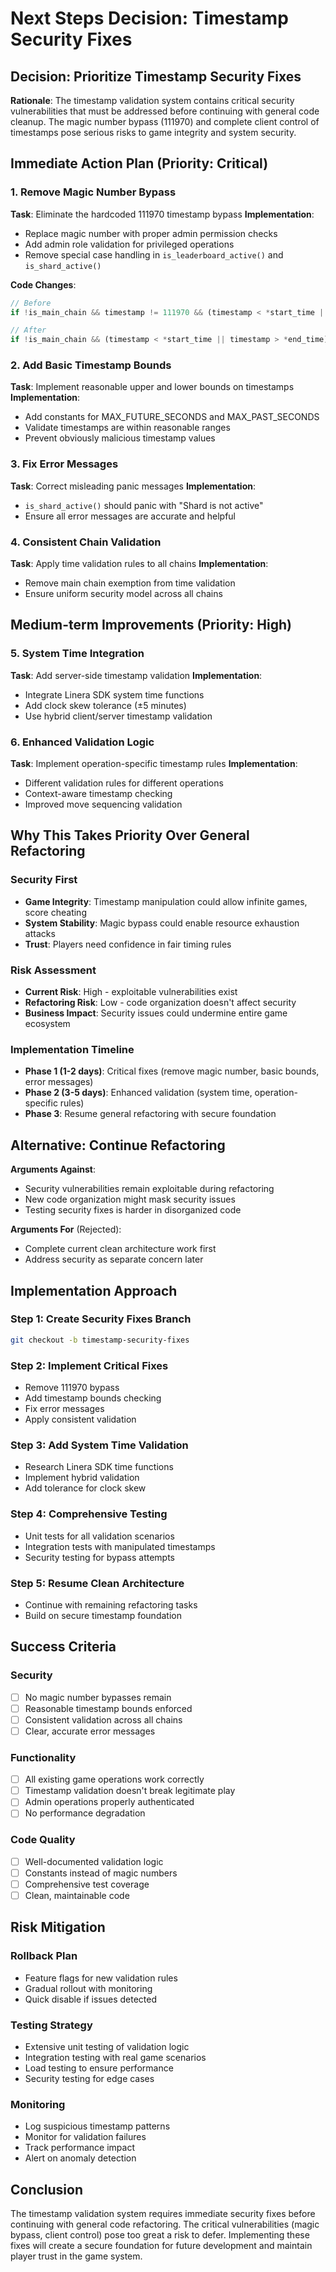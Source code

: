 # Next Steps Decision: Timestamp Security Fixes

## Decision: Prioritize Timestamp Security Fixes

**Rationale**: The timestamp validation system contains critical security vulnerabilities that must be addressed before continuing with general code cleanup. The magic number bypass (111970) and complete client control of timestamps pose serious risks to game integrity and system security.

## Immediate Action Plan (Priority: Critical)

### 1. Remove Magic Number Bypass
**Task**: Eliminate the hardcoded 111970 timestamp bypass
**Implementation**:
- Replace magic number with proper admin permission checks
- Add admin role validation for privileged operations
- Remove special case handling in `is_leaderboard_active()` and `is_shard_active()`

**Code Changes**:
```rust
// Before
if !is_main_chain && timestamp != 111970 && (timestamp < *start_time || timestamp > *end_time)

// After
if !is_main_chain && (timestamp < *start_time || timestamp > *end_time)
```

### 2. Add Basic Timestamp Bounds
**Task**: Implement reasonable upper and lower bounds on timestamps
**Implementation**:
- Add constants for MAX_FUTURE_SECONDS and MAX_PAST_SECONDS
- Validate timestamps are within reasonable ranges
- Prevent obviously malicious timestamp values

### 3. Fix Error Messages
**Task**: Correct misleading panic messages
**Implementation**:
- `is_shard_active()` should panic with "Shard is not active"
- Ensure all error messages are accurate and helpful

### 4. Consistent Chain Validation
**Task**: Apply time validation rules to all chains
**Implementation**:
- Remove main chain exemption from time validation
- Ensure uniform security model across all chains

## Medium-term Improvements (Priority: High)

### 5. System Time Integration
**Task**: Add server-side timestamp validation
**Implementation**:
- Integrate Linera SDK system time functions
- Add clock skew tolerance (±5 minutes)
- Use hybrid client/server timestamp validation

### 6. Enhanced Validation Logic
**Task**: Implement operation-specific timestamp rules
**Implementation**:
- Different validation rules for different operations
- Context-aware timestamp checking
- Improved move sequencing validation

## Why This Takes Priority Over General Refactoring

### Security First
- **Game Integrity**: Timestamp manipulation could allow infinite games, score cheating
- **System Stability**: Magic bypass could enable resource exhaustion attacks
- **Trust**: Players need confidence in fair timing rules

### Risk Assessment
- **Current Risk**: High - exploitable vulnerabilities exist
- **Refactoring Risk**: Low - code organization doesn't affect security
- **Business Impact**: Security issues could undermine entire game ecosystem

### Implementation Timeline
- **Phase 1 (1-2 days)**: Critical fixes (remove magic number, basic bounds, error messages)
- **Phase 2 (3-5 days)**: Enhanced validation (system time, operation-specific rules)
- **Phase 3**: Resume general refactoring with secure foundation

## Alternative: Continue Refactoring

**Arguments Against**:
- Security vulnerabilities remain exploitable during refactoring
- New code organization might mask security issues
- Testing security fixes is harder in disorganized code

**Arguments For** (Rejected):
- Complete current clean architecture work first
- Address security as separate concern later

## Implementation Approach

### Step 1: Create Security Fixes Branch
```bash
git checkout -b timestamp-security-fixes
```

### Step 2: Implement Critical Fixes
- Remove 111970 bypass
- Add timestamp bounds checking
- Fix error messages
- Apply consistent validation

### Step 3: Add System Time Validation
- Research Linera SDK time functions
- Implement hybrid validation
- Add tolerance for clock skew

### Step 4: Comprehensive Testing
- Unit tests for all validation scenarios
- Integration tests with manipulated timestamps
- Security testing for bypass attempts

### Step 5: Resume Clean Architecture
- Continue with remaining refactoring tasks
- Build on secure timestamp foundation

## Success Criteria

### Security
- [ ] No magic number bypasses remain
- [ ] Reasonable timestamp bounds enforced
- [ ] Consistent validation across all chains
- [ ] Clear, accurate error messages

### Functionality
- [ ] All existing game operations work correctly
- [ ] Timestamp validation doesn't break legitimate play
- [ ] Admin operations properly authenticated
- [ ] No performance degradation

### Code Quality
- [ ] Well-documented validation logic
- [ ] Constants instead of magic numbers
- [ ] Comprehensive test coverage
- [ ] Clean, maintainable code

## Risk Mitigation

### Rollback Plan
- Feature flags for new validation rules
- Gradual rollout with monitoring
- Quick disable if issues detected

### Testing Strategy
- Extensive unit testing of validation logic
- Integration testing with real game scenarios
- Load testing to ensure performance
- Security testing for edge cases

### Monitoring
- Log suspicious timestamp patterns
- Monitor for validation failures
- Track performance impact
- Alert on anomaly detection

## Conclusion

The timestamp validation system requires immediate security fixes before continuing with general code refactoring. The critical vulnerabilities (magic bypass, client control) pose too great a risk to defer. Implementing these fixes will create a secure foundation for future development and maintain player trust in the game system.